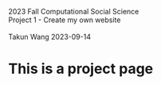 2023 Fall Computational Social Science\
Project 1 - Create my own website\
\
Takun Wang 2023-09-14

# This is a project page
